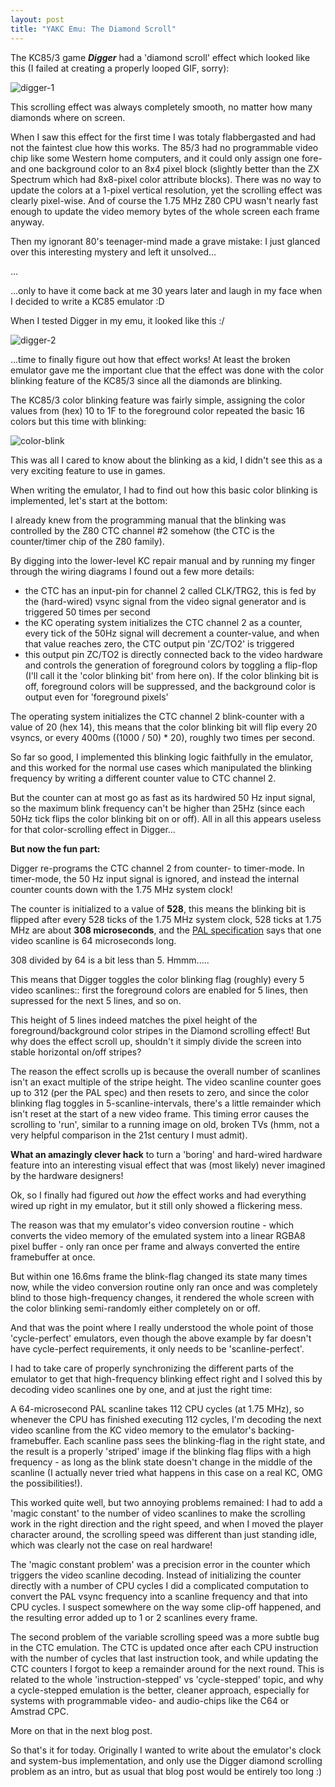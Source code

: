 ```yaml
---
layout: post
title: "YAKC Emu: The Diamond Scroll"
---
```


The KC85/3 game _**Digger**_ had a 'diamond scroll' effect which looked like this (I failed at 
creating a properly looped GIF, sorry):

![digger-1](../../../images/digger_good.gif)

This scrolling effect was always completely smooth, no matter how many diamonds where on screen.

When I saw this effect for the first time I was totaly flabbergasted and had not the faintest
clue how this works. The 85/3 had no programmable video chip like some Western home computers,
and it could only assign one fore- and one background color to an 8x4 pixel block (slightly
better than the ZX Spectrum which had 8x8-pixel color attribute blocks). There was no way to update
the colors at a 1-pixel vertical resolution, yet the scrolling effect was clearly pixel-wise.
And of course the 1.75 MHz Z80 CPU wasn't nearly fast enough to update the video memory
bytes of the whole screen each frame anyway.

Then my ignorant 80's teenager-mind made a grave mistake: I just glanced over this interesting 
mystery and left it unsolved...

...

...only to have it come back at me 30 years later and laugh in my face when I
decided to write a KC85 emulator :D

When I tested Digger in my emu, it looked like this :/

![digger-2](../../../images/digger_bad.gif)

...time to finally figure out how that effect works! At
least the broken emulator gave me the important clue that the effect was
done with the color blinking feature of the KC85/3 since all the diamonds
are blinking.

The KC85/3 color blinking feature was fairly simple, assigning the color values
from (hex) 10 to 1F to the foreground color repeated the basic 16 colors but
this time with blinking:

![color-blink](../../../images/color_blink.gif)

This was all I cared to know about the blinking as a kid, I didn't see this
as a very exciting feature to use in games.

When writing the emulator, I had to find out how this basic color blinking is implemented,
let's start at the bottom:

I already knew from the programming manual that the blinking was controlled by
the Z80 CTC channel #2 somehow (the CTC is the counter/timer chip of the Z80
family).

By digging into the lower-level KC repair manual and by running my
finger through the wiring diagrams I found out a few more details:

- the CTC has an input-pin for channel 2 called CLK/TRG2, this is fed by the
  (hard-wired) vsync signal from the video signal generator and is triggered 50
  times per second
- the KC operating system initializes the CTC channel 2 as a counter, every
  tick of the 50Hz signal will decrement a counter-value, and when that value
  reaches zero, the CTC output pin 'ZC/TO2' is triggered
- this output pin ZC/TO2 is directly connected back to the video hardware
  and controls the generation of foreground colors by toggling
  a flip-flop (I'll call it the 'color blinking bit' from here on). If the color
  blinking bit is off, foreground colors will be suppressed, and the
  background color is output even for 'foreground pixels'

The operating system initializes the CTC channel 2 blink-counter with a value
of 20 (hex 14), this means that the color blinking bit will flip every 20
vsyncs, or every 400ms ((1000 / 50) * 20), roughly two times per second.

So far so good, I implemented this blinking logic faithfully in the emulator, and this
worked for the normal use cases which manipulated the blinking frequency by writing
a different counter value to CTC channel 2. 

But the counter can at most go as fast as its hardwired 50 Hz input signal, so
the maximum blink frequency can't be higher than 25Hz (since each 50Hz tick
flips the color blinking bit on or off). All in all this appears useless for
that color-scrolling effect in Digger...

**But now the fun part:**

Digger re-programs the CTC channel 2 from counter- to timer-mode. In timer-mode, the
50 Hz input signal is ignored, and instead the internal counter counts down with the
1.75 MHz system clock! 

The counter is initialized to a value of **528**, this means the blinking bit is flipped
after every 528 ticks of the 1.75 MHz system clock, 528 ticks at 1.75 MHz are about
**308 microseconds**, and the [PAL specification](http://martin.hinner.info/vga/pal.html)
says that one video scanline is 64 microseconds long. 

308 divided by 64 is a bit less than 5. Hmmm.....

This means that Digger toggles the color blinking flag (roughly) every 5 video
scanlines:: first the foreground colors are enabled for 5 lines, then supressed
for the next 5 lines, and so on.

This height of 5 lines indeed matches the pixel height of the
foreground/background color stripes in the Diamond scrolling effect! But why
does the effect scroll up, shouldn't it simply divide the screen into stable
horizontal on/off stripes?

The reason the effect scrolls up is because the overall number of scanlines isn't
an exact multiple of the stripe height. The video scanline counter goes up to 312
(per the PAL spec) and then resets to zero, and since the color blinking flag
toggles in 5-scanline-intervals, there's a little remainder which isn't reset at the
start of a new video frame. This timing error causes the scrolling to 'run', similar
to a running image on old, broken TVs (hmm, not a very helpful comparison
in the 21st century I must admit).

**What an amazingly clever hack** to turn a 'boring' and hard-wired hardware
feature into an interesting visual effect that was (most likely) never
imagined by the hardware designers!

Ok, so I finally had figured out *how* the effect works and had everything
wired up right in my emulator, but it still only showed a flickering mess.

The reason was that my emulator's video conversion routine - which converts the
video memory of the emulated system into a linear RGBA8 pixel buffer - only ran
once per frame and always converted the entire framebuffer at once.

But within one 16.6ms frame the blink-flag changed its state many times now, while
the video conversion routine only ran once and was completely blind to those
high-frequency changes, it rendered the whole screen with the color blinking
semi-randomly either completely on or off.

And that was the point where I really understood the whole point of those 
'cycle-perfect' emulators, even though the above example by far doesn't
have cycle-perfect requirements, it only needs to be 'scanline-perfect'.

I had to take care of properly synchronizing the different parts of the emulator to
get that high-frequency blinking effect right and I solved this by decoding video scanlines 
one by one, and at just the right time: 

A 64-microsecond PAL scanline takes 112 CPU cycles (at 1.75 MHz), so whenever the CPU
has finished executing 112 cycles, I'm decoding the next video scanline from
the KC video memory to the emulator's backing-framebuffer. Each scanline pass sees
the blinking-flag in the right state, and the result is a properly 'striped'
image if the blinking flag flips with a high frequency - as long as the blink
state doesn't change in the middle of the scanline (I actually never tried what 
happens in this case on a real KC, OMG the possibilities!).

This worked quite well, but two annoying problems remained: I had to add a
'magic constant' to the number of video scanlines to make the scrolling work in
the right direction and the right speed, and when I moved the player character
around, the scrolling speed was different than just standing idle, which
was clearly not the case on real hardware!

The 'magic constant problem' was a precision error in the counter which
triggers the video scanline decoding. Instead of initializing the counter
directly with a number of CPU cycles I did a complicated computation to
convert the PAL vsync frequency into a scanline frequency and that into
CPU cycles. I suspect somewhere on the way some clip-off happened, and
the resulting error added up to 1 or 2 scanlines every frame.

The second problem of the variable scrolling speed was a more subtle bug in the
CTC emulation. The CTC is updated once after each CPU instruction with the
number of cycles that last instruction took, and while updating the CTC
counters I forgot to keep a remainder around for the next round. This is
related to the whole 'instruction-stepped' vs 'cycle-stepped' topic, and why a
cycle-stepped emulation is the better, cleaner approach, especially for systems
with programmable video- and audio-chips like the C64 or Amstrad CPC.

More on that in the next blog post.

So that's it for today. Originally I wanted to write about the emulator's
clock and system-bus implementation, and only use the Digger diamond scrolling
problem as an intro, but as usual that blog post would be entirely too
long :)



